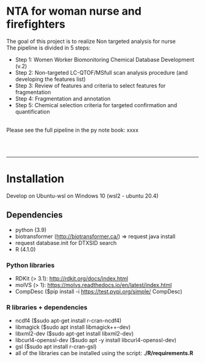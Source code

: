 # NTA for woman nurse and firefighters
The goal of this project is to realize Non targeted analysis for nurse<br>
The pipeline is divided in 5 steps:
- Step 1: Women Worker Biomonitoring Chemical Database Development (v.2)
- Step 2: Non-targeted LC-QTOF/MSfull scan analysis procedure (and developing the features list)
- Step 3: Review of features and criteria to select features for fragmentation
- Step 4: Fragmentation and annotation
- Step 5: Chemical selection criteria for targeted confirmation and quantification 

<br>
Please see the full pipeline in the py note book: xxxx

<br><br>

---

# Installation
Develop on Ubuntu-wsl on Windows 10 (wsl2 - ubuntu 20.4)
## Dependencies
- python (3.9)
- biotransformer (http://biotransformer.ca/) => request java install
- request database.init for DTXSID search
- R (4.1.0)

### Python libraries
- RDKit (> 3.1): http://rdkit.org/docs/index.html
- molVS (> 1): https://molvs.readthedocs.io/en/latest/index.html
- CompDesc ($pip install -i https://test.pypi.org/simple/ CompDesc)

### R libraries + dependencies
- ncdf4 ($sudo apt-get install r-cran-ncdf4)
- libmagick ($sudo apt install libmagick++-dev)
- libxml2-dev ($sudo apt-get install libxml2-dev)
- libcurl4-openssl-dev ($sudo apt -y install libcurl4-openssl-dev)
- gsl ($sudo apt install r-cran-gsl)
- all of the libraries can be installed using the script: <b>./R/requirements.R</b>



